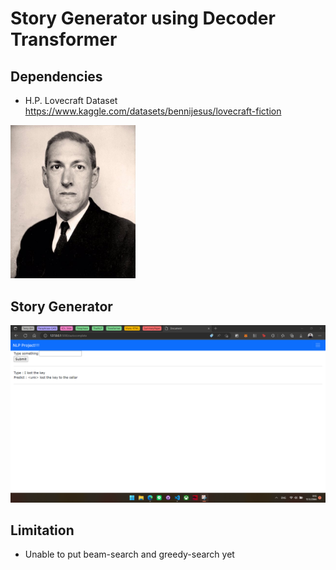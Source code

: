 # Story Generator using Decoder Transformer


## Dependencies 
- H.P. Lovecraft Dataset https://www.kaggle.com/datasets/bennijesus/lovecraft-fiction
<img src = "./figures/01-HPLovecraft.jpg" width=200>

## Story Generator
<img src = "./figures/02-StoryGenerator.png" width=800>

## Limitation
- Unable to put beam-search and greedy-search yet
